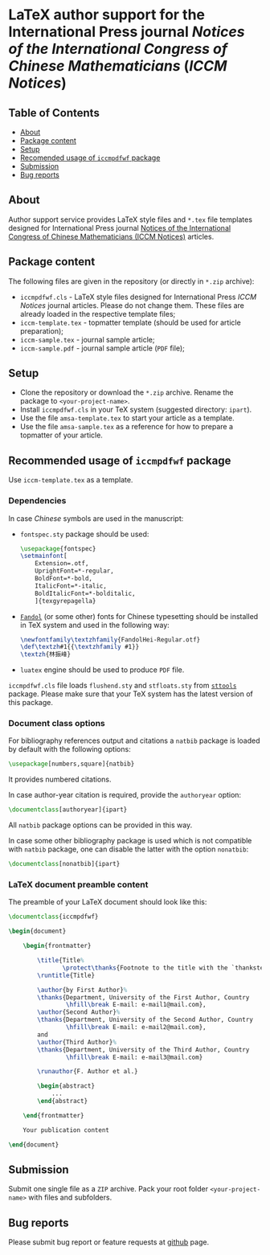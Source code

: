 # LaTeX author support for the International Press journal *Notices of the International Congress of Chinese Mathematicians* (*ICCM Notices*)

## Table of Contents

* [About](#about)
* [Package content](#package-content)
* [Setup](#setup)
* [Recomended usage of `iccmpdfwf` package](#recomended-usage-of-iccmpdfwf-package)
* [Submission](#submission)
* [Bug reports](#bug-reports)

## About

Author support service provides LaTeX style files and `*.tex` file templates designed for International Press journal
[Notices of the International Congress of Chinese Mathematicians (ICCM Notices)](http://www.intlpress.com/ICCM/) articles.

## Package content

The following files are given in the repository (or directly in `*.zip` archive):

* `iccmpdfwf.cls` - LaTeX style files designed for International Press *ICCM Notices* journal articles.
  Please do not change them. These files are already loaded in the respective template files;
* `iccm-template.tex` - topmatter template (should be used for article preparation);
* `iccm-sample.tex` - journal sample article;
* `iccm-sample.pdf` - journal sample article (`PDF` file);

## Setup
* Clone the repository or download the `*.zip` archive. Rename the package to `<your-project-name>`.
* Install `iccmpdfwf.cls` in your TeX system (suggested directory: `ipart`).
* Use the file `amsa-template.tex` to start your article as a template.
* Use the file `amsa-sample.tex` as a reference for how to prepare a topmatter of your article.

## Recommended usage of `iccmpdfwf` package

Use `iccm-template.tex` as a template.

### Dependencies

In case *Chinese* symbols are used in the manuscript:
* `fontspec.sty` package should be used:
    ```latex
    \usepackage{fontspec}
    \setmainfont[
        Extension=.otf,
        UprightFont=*-regular,
        BoldFont=*-bold,
        ItalicFont=*-italic,
        BoldItalicFont=*-bolditalic,
        ]{texgyrepagella}

    ```
* [`Fandol`](https://ctan.org/tex-archive/fonts/fandol) (or some other) fonts 
  for Chinese typesetting should be installed in TeX system and used in the following way:
    ```latex
    \newfontfamily\textzhfamily{FandolHei-Regular.otf}
    \def\textzh#1{{\textzhfamily #1}}
    \textzh{林振峰}
    ```
* `luatex` engine should be used to produce `PDF` file.

`iccmpdfwf.cls` file loads `flushend.sty` and `stfloats.sty` from [`sttools`](https://ctan.org/pkg/sttools) package.
Please make sure that your TeX system has the latest version of this package.

### Document class options

For bibliography references output and citations a `natbib` package
is loaded by default with the following options:
```latex
\usepackage[numbers,square]{natbib}
```
It provides numbered citations.

In case author-year citation is required, provide the `authoryear` option:
```latex
\documentclass[authoryear]{ipart}
```
All `natbib` package options can be provided in this way.

In case some other bibliography package is used
which is not compatible with `natbib` package,
one can disable the latter with the option `nonatbib`:
```latex
\documentclass[nonatbib]{ipart}
```

### LaTeX document preamble content

The preamble of your LaTeX document should look like this:

```latex
\documentclass{iccmpdfwf}

\begin{document}

    \begin{frontmatter}

        \title{Title%
               \protect\thanks{Footnote to the title with the `thankstext' command.}}
        \runtitle{Title}

        \author{by First Author}%
        \thanks{Department, University of the First Author, Country
                \hfill\break E-mail: e-mail1@mail.com},
        \author{Second Author}%
        \thanks{Department, University of the Second Author, Country
                \hfill\break E-mail: e-mail2@mail.com},
        and
        \author{Third Author}%
        \thanks{Department, University of the Third Author, Country
                \hfill\break E-mail: e-mail3@mail.com}

        \runauthor{F. Author et al.}

        \begin{abstract}
            ...
        \end{abstract}

    \end{frontmatter}

    Your publication content

\end{document}
```

## Submission

Submit one single file as a `ZIP` archive.
Pack your root folder `<your-project-name>` with files and subfolders.

## Bug reports

Please submit bug report or feature requests at
[github](https://github.com/vtex-soft/texsupport.intlpress-iccm/issues) page.